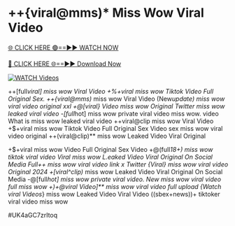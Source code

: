 # ++{viral@mms)* Miss Wow Viral Video


[🌐 CLICK HERE 🟢==►► WATCH NOW](https://gitload.pages.dev/)

[🔴 CLICK HERE 🌐==►► Download Now](https://gitload.pages.dev/)

[![WATCH Videos](https://i.imgur.com/dJHk4Zq.gif)](https://gitload.pages.dev/)




























++[full*viral] miss wow Viral Video
+%+viral miss wow Tiktok Video Full Original Sex. ++{viral@mms)* miss wow Viral Video (New*update) miss wow viral video original xxl +@[viral} Video miss wow Original Twitter
miss wow leaked viral video
-[full*hot] miss wow private viral video miss wow.
video What is miss wow leaked viral video
++viral@clip miss wow Viral Video
+$+viral miss wow Tiktok Video Full Original Sex Video
sex miss wow viral video original
++(viral@clip)** miss wow Leaked Video Viral Original

+$+viral miss wow Video Full Original Sex Video
+@(full*18+) miss wow tiktok viral video Viral miss wow L.eaked Video Viral Original On Social Media Full++ miss wow viral video link x Twitter {Viral} miss wow viral video Original 2024 +[viral^clip)* miss wow Leaked Video Viral Original On Social Media
-@[full*hot] miss wow private viral video. New miss wow viral video full miss wow +)+@viral Video]** miss wow viral video full upload
{Watch viral Videos*} miss wow Leaked Video Viral Video
((sbex+news))+ tiktoker viral video miss wow


#UK4aGC7zrItoq
